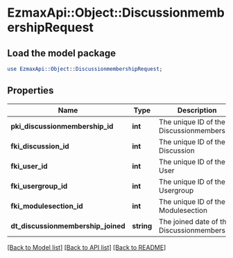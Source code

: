 # EzmaxApi::Object::DiscussionmembershipRequest

## Load the model package
```perl
use EzmaxApi::Object::DiscussionmembershipRequest;
```

## Properties
Name | Type | Description | Notes
------------ | ------------- | ------------- | -------------
**pki_discussionmembership_id** | **int** | The unique ID of the Discussionmembership | [optional] 
**fki_discussion_id** | **int** | The unique ID of the Discussion | 
**fki_user_id** | **int** | The unique ID of the User | [optional] 
**fki_usergroup_id** | **int** | The unique ID of the Usergroup | [optional] 
**fki_modulesection_id** | **int** | The unique ID of the Modulesection | [optional] 
**dt_discussionmembership_joined** | **string** | The joined date of the Discussionmembership | 

[[Back to Model list]](../README.md#documentation-for-models) [[Back to API list]](../README.md#documentation-for-api-endpoints) [[Back to README]](../README.md)


